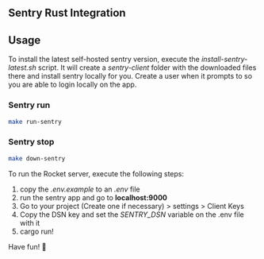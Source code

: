 ## Sentry Rust Integration
## Usage

To install the latest self-hosted sentry version, execute the *install-sentry-latest.sh* script. 
It will create a *sentry-client* folder with the downloaded files there and install sentry locally for you.
Create a user when it prompts to so you are able to login locally on the app.

### Sentry run

```bash
make run-sentry
```

### Sentry stop

```bash
make down-sentry
```

To run the Rocket server, execute the following steps:

1. copy the *.env.example* to an *.env* file
2. run the sentry app and go to **localhost:9000**
3. Go to your project (Create one if necessary) > settings > Client Keys
4. Copy the DSN key and set the *SENTRY_DSN* variable on the .env file with it
3. cargo run!

Have fun! :rocket:
